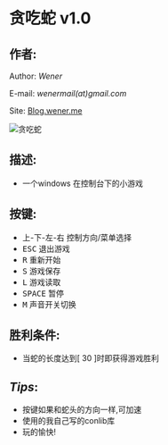 <!-- title: 一枚小游戏-贪吃蛇-控制台版 -->
<!-- category: Game -->
<!-- tag: c -->
<!-- date: 2013/8/19 -->
<!-- state: published -->
<!-- link: greedy_snake -->

贪吃蛇 v1.0
===========

## 作者:
Author: *Wener*

E-mail: *wenermail(at)gmail.com*

Site: [Blog.wener.me](http://blog.wener.me)

![贪吃蛇](https://raw.github.com/WenerLove/greedy_snake/master/screenshot.png "贪吃蛇 v1.0")

<!-- more -->

## 描述:
*  一个windows 在控制台下的小游戏


## 按键:
*    上-下-左-右 控制方向/菜单选择
*   <kbd>ESC</kbd>       退出游戏
*   <kbd>R</kbd>         重新开始
*   <kbd>S</kbd>         游戏保存
*   <kbd>L</kbd>         游戏读取
*   <kbd>SPACE</kbd>     暂停
*   <kbd>M</kbd>         声音开关切换


## 胜利条件:
*   当蛇的长度达到[ 30 ]时即获得游戏胜利

## *Tips*:
* 按键如果和蛇头的方向一样,可加速
* 使用的我自己写的conlib库
* 玩的愉快!

